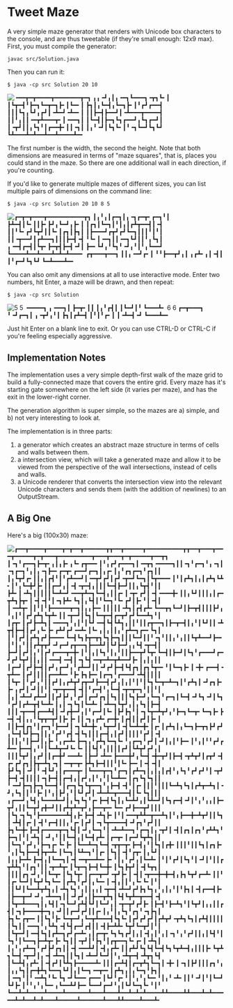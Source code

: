 Tweet Maze
==========

A very simple maze generator that renders with Unicode box characters to the
console, and are thus tweetable (if they're small enough: 12x9 max).  First, you
must compile the generator:

    javac src/Solution.java
    
Then you can run it:

    $ java -cp src Solution 20 10
![╺━━┳━┳━━━━┳━━━━━━━┳━┓
╻╻╺┛╻┃╻╺━┓┗━━━┓╺┳┓┗╸┃
┃┗┳━┫╹┣━┓┗━┳━┓┣╸┃┗━╸┃
┣┓┃╻┗━┫╻┗━┓┣╸┃╹┏┛┏━━┫
┃┃┃┗┓╻┗┛╻┏┛┃╺┻━┛╺┻━╸┃
┃┃┣━┫┣━━┛┃╺┻━━━┳━━━━┫
┃┃╹╻┃┃╺━┳┻━━━┳╸┃╺━━┓┃
┃┗━┫┃┣━┓┗┓┏━━┛╻┗┓┏━┛┃
┃╺┳┛┃┃╻┗┓╹┃┏━━╋╸┃┃╺┓┃
┃╻╹╺┛┃┗┓┗╸┃╹╺┓┗━┛┗┓┗┛
┗┻━━━┻━┻━━┻━━┻━━━━┻━╸](docs/maze_20_10.png)

The first number is the width, the second the height.  Note that both dimensions
are measured in terms of "maze squares", that is, places you could stand in the
maze.  So there are one additional wall in each direction, if you're counting.

If you'd like to generate multiple mazes of different sizes, you can list
multiple pairs of dimensions on the command line:

    $ java -cp src Solution 20 10 8 5
![┏━┳━┳━━━┳━━━━━━━━━━┳┓
┃╻╹╻┃┏━┓┃╻╺┓┏━┳╸┏━┓╹┃
┣┻━┫┃┗╸┃┃┣╸┣┛╻┗━┛╻┣╸┃
┃┏┓┃┗━┓┃╹┃╻┃┏┻┳━━┫┃╺┫
┃┃╹┗╸┏┛┗┳┛┃┃┗╸┃┏┓┃┣┓┃
┃┣━━━┛┏┳┛┏┛┗━┓┃┃┃╹┃╹┃
┃┃╺┳━━┛┃┏┻━━┓┃┃┃┣━┫╺┫
╹┗╸┃╺━┓┃┃╺━┓┗┛┃┃╹╻┗┓┃
╻╺━┫┏━┫┃┗┳╸┣━┳┫┣━┫╺┛┃
┣━╸┗┛╻╹┗┓╹╺┛╻╹┃╹╻┗━━┛
┗━━━━┻━━┻━━━┻━┻━┻━━━╸
┏┳━━━┳━━┓
┃┃╻╺━┛┏╸┃
╹╹┣━━┳┛╻┃
╻┏┻╸╻┃╺┫┃
┃╹┏━┛┗┓┗┛
┗━┻━━━┻━╸](docs/maze_20_10_8_5.png)

You can also omit any dimensions at all to use interactive mode.  Enter two
numbers, hit Enter, a maze will be drawn, and then repeat:

    $ java -cp src Solution
![5 5
╺━━━━┓
╻╺━━┓┃
┣━┳╸┃┃
┃╻╹┏┫┃
┃┗━┛┃╹
┗━━━┻╸
6 6
┏━┳━━━┓
╹╺┛┏━┓┃
╻╺┳┛╻╹┃
┣┓┃┏┻━┫
┃╹┃╹┏╸┃
┃╺┻━┫╺┛
┗━━━┻━╸](docs/maze_repl.png)

Just hit Enter on a blank line to exit.  Or you can use CTRL-D or CTRL-C if
you're feeling especially aggressive.

Implementation Notes
--------------------

The implementation uses a very simple depth-first walk of the maze grid to build
a fully-connected maze that covers the entire grid. Every maze has it's starting
gate somewhere on the left side (it varies per maze), and has the exit in the
lower-right corner.

The generation algorithm is super simple, so the mazes are a) simple, and b) not
very interesting to look at.

The implementation is in three parts:

1. a generator which creates an abstract maze structure in terms of cells and
walls between them.
1. a intersection view, which will take a generated maze and allow it to be
viewed from the perspective of the wall intersections, instead of cells and walls.
1. a Unicode renderer that converts the intersection view into the relevant
Unicode characters and sends them (with the addition of newlines) to an
OutputStream.

A Big One
---------

Here's a big (100x30) maze:

![┏━━┳━━━━┳━━━━┳━┳━━┳━━━━━━┳┳━━┳━━━━━┳━━━━━━━━━━┳┳━━┳━━━┳━━━┳━━━━━┳━┳━━━┳━━━━━━━━━┳━━━┳━━━┳━┳━━━━━┳━━┳┓
┃╺┓╹┏━━┓┣━┳╸╻┃╻┣╸╻┗╸┏┳━━╸┃╹╻┏┛┏━━━┓┃╺━┳┓╺━━━━┓┃┃╺┓╹┏━┓╹╻╺┓┃╺┓┏━┓╹╻┃╻╺┓┣━╸┏━┳╸┏━━┛┏━┓┃╻┏╸┃╻╹┏┓┏━┓╹┏┓┃┃
┃╻┗┳┛┏╸┃┃╻┃┏┫╹┃╹┏┻━━┛┃╺━┳┛┏┛┃┏┛╺┳━┛┗━┓┃┗┳━━━╸┃╹┃┏┻┓┃╻┃┏┻┓┗┻╸┃╹╻┗━╋┛┣╸┃┃┏━┛╻┃╺┫╺┳━┫╻┃┃┃┗━┫┣━┛┃┃╻┗┳┫╹┃┃
┣┻╸┃╺┻┓┃┃┃┃┃┗━┻━┛╺━━┳┻━┓┗━┫╻┃┃┏╸┃╺┳╸┏┛┃╺┫╺━━━╋╸┃┃╻┗┛┃┃┃╻┃┏━┳┻┓┣┳╸┃╺┫╺┫╹┃╺┓┣┻╸┗┓┃╻┗┫┃╹┗━┓╹┗╸┏┛┃┣╸╹┃╺┫┃
┃╺━┻┳╸┃┃╹┃╹┣━━━━━┳━┓┃╻╻┣━╸┃┃┃┃┃╺┻┓┃┏┫┏┻╸┗━━┳┓┗━┛┃┣━┳┫┃┃┃┣┛╻╹╻┃╹┃┏┛┏┻┓┗┳┻╸┃┃╺┳━┛┃┗┓┃┗━┳━┫┏━┳┛┏┛┗━━┻┓╹┃
┃┏┳╸┃┏┛┣━┻┓┃╺━━━┓╹╻┃╹┃┗┛╺━┫┗┫┗┻┓╻┃┃╹┃┃┏┳━━┓┃┣━┳━┫┃╻╹┃┗┛┃┃╺┻┳┫┣━┫┃┏┛╻┗╸┣╸┏┻┛┏┛╺━┻╸┃┗╸╻┃╻┃┃╻╹┏┻━┓┏━╸┗┓┃
┃╹┃┏┛┃┏┻┓┏┛┣━━━╸┗━┫┗┓┣┳━┳┓┗┓┣━┓┃┃┃┗━┛┃┃╹╺┓╹┃┃╻╹╻┃┃┗┳┻━━┛┣━╸┃╹┃╻╹┃┃┏┻┳┳┛╺┛┏━┛┏┳━━┓┣━━┻┛┃┗┛┣━┛╻╻┗┫╺┳━┫┃
┣━┛┃┏┛┃╻╹┃┏┛┏━━━┳━╋╸┃╹┃╻┃┗┓╹┃╻╹┃┃┣━━┳┛┗┳╸┗━┫┃┣━┛┃┗┓╹┏━━━┛┏━┛┏┛┗┳┛┃┃╻┃┃╺━━┫╺━┫┃╺┓┗┫╺━┳━┻━┳┻━━┛┣╸┃╻┃╻┃┃
┃┏━┛┃┏┛┣━┫┃┏┛╻┏━┛╻╹┏┻━┛┃┃╺┛┏┛┣━┫┗┫┏┓┃┏┓┗┳━╸╹┃┗━┓┣╸┃╺╋╸┏━━┫╺┳┻━╸┃┏┛┃┃┃┃┏━━┻━╸╹┣╸┣┓┣━╸┃┏━┓╹┏━━━┛╺┻┫┃┃┃┃
┃┗┳╸┃╹┏┛╻╹┃┃┏┛┃╻┏┻┳┛┏┳━┛┣━━┫┏┛╻┃╻┃╹┃╹┃┗┓┗━┳━┻━┓┃╹┏┻┓┃╺┛┏┓┣╸┣╸╻┏┛┃╺┛┃┃╹┃╺┳━┳━━┫╺┫┃╹┏━┫╹╻┗━┫╺┳━┳━┓╹┃┃╹┃
┃╻┃╺┻━┛┏┻━┛┃┃┏┛┣┛╻╹┏┛┃┏━┛┏┓┃┗┓┃┃┃┗┓┣━┛╻┗━┓╹┏━┓┃┗━┫╺┛┗┓╺┛┃┗┓╹┏┛┃┏┻━┳┫┗━┻╸┃╻┃╺┓┗┓┃┗━┻╸┃╺┻━┓┗┳┛╻┃╻┗┓┃┣━┫
┃┃┃╺┳━━┫┏━━┻┫┃╺┛┏╋━┛╻┃╹┏━┛┃┗╸┃┣┛┣┓╹┃╺┓┗┳━┻┳┛╻╹┣━┓┗━┳╸┗━┓┣╸┣━┫╺┫┃╻╻╹┗┳┳━┳┛┃┣╸┣╸┃┃╺┓╻┏┻╸┏━╋╸┃┏┫┃┃┏┛┃┣╸┃
┃┃┣━┫┏┓╹┃┏━┓╹┣━━┛┃╺┓┗┻━╋╸╻┗┳━┛┃╺┫┗━┻━╋╸┃┏╸┃┏┻┓┃╻┗━┓┣━┳┓┣┛┏┛╻┗━┫┗┛┣━┓┃┃╻╹┏┛╹┏┫╺┫┗┓┃┃┃┏━┫╻┃┏┛┃┃┃┃╹┏┛┃╺┫
┃┃┃╻╹┃┣━┛┃╻┣╸╹╻┏━┻╸┣━┓╻╹┏┻┓┗━┓┗╸╹╻┏━┓╹┏┛┃╺┛┃╻┃╹┣━╸┃╹╻┃╹╹┏┛┏┻━╸┣━━┫╻╹╹┃┗━┻┳━┛┗╸┗╸┃┃┗┫╹╻┃┃┃┃┏┛┃┗┻┳┛┏┛╻┃
┃┃┃┗┳┛┃╻┏┛┃┃┏━╋┛╺━━┻╸┃┣━┛╺┻━╸┣━━━╋┛╻┗━┫╺╋━┳┛┃┣━┫╺┳┻┳┛┃┏┳┛╺┫┏╸┏┛┏┓┃┣┳━┻┓╺┓┃╺━┳━┳╸┣┻┓┣━┫┃┃╹┃┗╸┣━╸┃╺┫╺┫┃
┣┛┗┓┃╺┛┃╹╺┫┗┛╻┃┏━━━┳╸┃┗━━━┳━┓╹┏━┓┃┏┻━┓┃╻┃╻┃┏┫╹╻┗┓╹┏┛┏┛╹┃╺┳┛┣━┫╺┫┃┃┃┃╺┓┣━┫┃┏━┫╻┃┏┛╻┃╹╻╹┃┗━┻━╸┃┏┓┗┓┗┓┃┃
╹╺━┛┣━┓┣━┓┗━━┫╹┃┏━┓┗┓┗┳━━┓╹╻┣━┫╺┫╹┃┏╸┃┃┃╹┃┃┃┗━┻┓┗┓┃┏┻┳━┻┓┃╺┛╻┗┓┃┃╹╹┣╸┃╹╻┃┣┛╻╹┃┗┛┏┛┃╺┻━┻━┳━━━┫┃┗╸┗┓┃┃┃
╻┏━━┛╻┗┫╻┗━━━┻━┛┃╻┗┓┗┓╹┏╸┣━┫┗┓┃╻┗━┻┛╻┃┗┻━┛┃┗┓┏━┫╺┛┃╹╻╹╻╻┃┣━┳┛╻┃┃┗━┳┛┏╋━┛┃┃┏┻┳┻━┳┛╻┣━━┳━╸┗━╸┏┛┣━━┳┛┃┃┃
┃┗┓╺┓┗┓╹┣━━━━━━━┻┫╻┣╸┣━┫╺┻┓┣╸┃╹┃╺━━┳┻┻━┳━━┻┓┃╹╻┣━━╋━┻┳┛┃┃┗┓┃╺┻┫┃┏╸┃╺┫╹┏━┫┃┃╻╹┏╸┃┏┛┃╺┓┗┳━━━━┫╺┛┏┓╹┏┛┃┃
┣┓┗━╋╸┣━┫┏━━━━┳━┓┗┫┃╺┛╻┗━┓╹┃╺┻━┻━━┓╹┏━┓┃╻╺┳┛┃╺┫┃┏┓┃┏┓╹┏┻┻┓╹┣━┓┃╹┃╺┻┓┃╺┛╻╹┃┃┗━┫╻┃┗━┫┏┻╸┃┏━┳╸┃┏━┛┗┳┻┓┃┃
┃┗━┓╹┏┛╻╹┣━┓┏╸┗╸┣╸┃┗━━┻━┓┗━┫╺┳┳━┳╸┣━┫╻╹┃┗┓┃┏╋╸┃┃┃╹┃┃┗┓┃┏┓┣╸╹╻┃┗┓┣━━┫┣┳━┻╸┃┗━┓┃┗┻━┓╹┃┏╸┃┗┓┃╺┫╹┏┳╸┃╻┗┛┃
┃╻╻┣━┻╸┣━┫╻┃┗━━┓┃╺┫╺━┳━━┻━╸┣╸╹┃╻╹┏┛╻┃┗━┻╸┃╹┃╹┏┛┃┗┓╹┃╺┛┃╹┃┃┏┳┻┻┓╹┃┏┓╹┃┃╺┳━┻┳╸┃┗┳━┓┣━┫┗━╋╸┃┗┓┣┳┛┃╺┫┗┳┓┃
┃┃┃┃┏┓╺┛╻╹┃┗━┳╸┃┗┓┗┳╸┃┏━━┳━┛╺┳┛┣╸┃╺┫┃╺┳━━╋━╋━┫╻┣┓┗┳┛┏━┻╸┃┃╹┃┏╸┗━┛┃┗┳┛┗┓┗━╸┃┏┻┓╹┏┛┃╻┗━╸┃╺┫╻┃┃╹╻┗╸┗╸┃╹┃
┃┃┗┛┃┗━━┻┳┻┓╻┃╺┻┓┗┓╹╻┃┃╻╻┃╺┳━┫╺┻━┛┏┛┣┓┗┓╻╹╻┃╻╹┃╹┣┓┃╺┫┏━━┫┣╸┃┣━━┳━┛╺┛╻╺┻━━┓┃┃╺┛┏┛╻┃┣━━┳┻┓┃┗┫┗┳┻━┳━━┫╺┫
┃┗┳━┻━━━┓┃╻┗┫┃╺┓┗━┛┏┻┫┗┛┃┗━┛╻┃╺┳━┳┛┏┛┣╸┃┣━┫╹┣━┻┓╹┃┗┳┛┃╻╻┃┃┏┫┃╺┓┣━━━━╋━┓╻╺┛┃┃┏━┛┏┛┃┃┏╸┃╻╹┃╻┗┓╹┏┓╹╺┓┣┓┃
┣┓┗╸┏┳━╸┃┃┗┓╹┣╸┗━┳━┛╻┗━┳┻━━━┫┗┓┗╸┃┏┛┏┛┏┛┃┏┻┳┛╺┳┻┓┗┓┃┏┻┫┃┃┃┃┃┗┓┃┃╺━━┓╹╻┗┻┓╺┫┗┫┏━┛┏┫┃┃╺┫┣━┻┻╸┗┳┛┗━┳┛┃╹┃
┃┗┳━┛┃╺━┫┗┓┃┏┻━┓┏┛┏━┻╸╻┃┏━┳╸┗┓┗┓┏┛┃╻┃╺┫╻┃╹╻┃╺┓╹╻╹┏┛┃┃╻┃┗┫╹┃┗┓╹┃┗━━┓┣━┻┳╸┣╸┗┓┃┃╺┳┛┃╹┣┓╹┃┏┳━━┓┗╸┏╸┃╺┻┓┃
┃╻╹╻┏┻━┓╹┏┛┣┛┏┓┃┃╺┫╺━━┻┛┃╺┫╻┏┻╸┃┃┏┻┛┗┓┗┫┗━┫┗┓┗┳┻━┫╻┃┃┃┣╸┗┳┻┓┗━┫╺┳━┛┃╻╺┫╺┻━┓┃┃┗┓┃╺┻━┛┗━┛┃╹╻╺┻┳━┫╺┻┳┓┗┫
┃┗━┻┫╻┏┻╸┃╺┫┏┛┃┗┻┓┣━━━━━┻╸┃┃┃┏━┻┫┃┏━┳┻┓┗━┓┃╺╋╸┃╺┓┃┣┛┃┃┃┏┓╹╻┃╻╻┗┓┃┏━╋┻┓┗━━┓┗┛┃╻┃┗━┓╺━┳━╸┃┏┻┓╻┃╻┗━┓╹┣┓┃
┃╺━┓╹┃╹╺━┻┓╹┗╸┗┓╺┛┗━━╸┏━━╸┃┗┛╹┏╸╹┃╹╻╹╻┗━╸╹┃╻╹╺┻╸┃┃╹╺┛┃╹┃┗━┛┗┛┣╸┃╹╹╻╹╻┗━╸╻┗━━┻┛┣━╸┗━━┛┏━┛╹╻┃┗┛┗━┓┗╸╹┃╹
┗━━┻━┻━━━━┻━━━━┻━━━━━━┻━━━┻━━━┻━━┻━┻━┻━━━━┻┻━━━━┻┻━━━┻━┻━━━━━┻━┻━━┻━┻━━━┻━━━━━┻━━━━━━┻━━━┻┻━━━━┻━━━┻╸](docs/maze_100_30.png)
